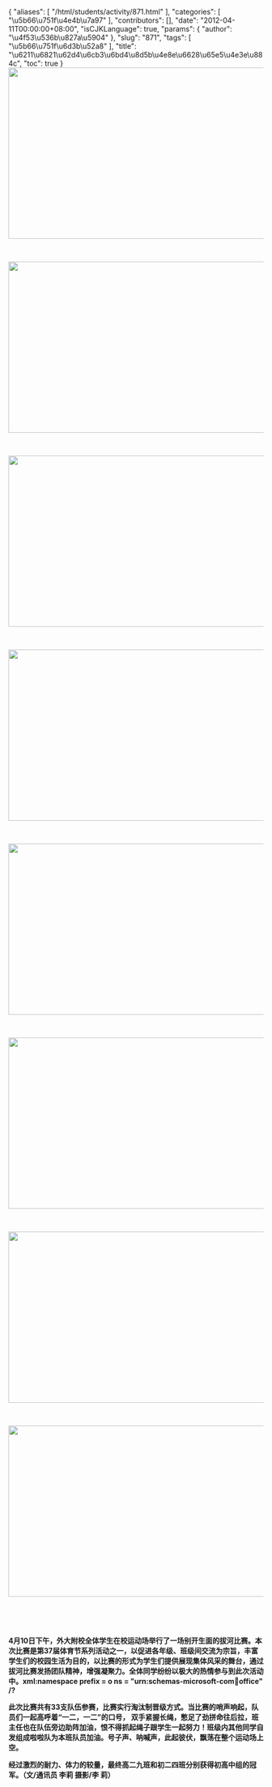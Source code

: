 {
    "aliases": [
        "/html/students/activity/871.html"
    ],
    "categories": [
        "\u5b66\u751f\u4e4b\u7a97"
    ],
    "contributors": [],
    "date": "2012-04-11T00:00:00+08:00",
    "isCJKLanguage": true,
    "params": {
        "author": "\u4f53\u536b\u827a\u5904"
    },
    "slug": "871",
    "tags": [
        "\u5b66\u751f\u6d3b\u52a8"
    ],
    "title": "\u6211\u6821\u62d4\u6cb3\u6bd4\u8d5b\u4e8e\u6628\u65e5\u4e3e\u884c",
    "toc": true
}
**<img
    src="https://cdn.tfls.online/mirror/full/f7a35cbab60882ee20883fd61cb6fc293cfc5e3f.jpg"
    style="display:block;margin-left:auto;margin-right:auto;"
    decoding="async"
    fetchpriority="auto"
    loading="lazy"
    height="338"
    width="600"
/>**

 

**<img
    src="https://cdn.tfls.online/mirror/full/8ec9e513f0ba1e2e9f2d30903cbb1eb5f14a4b11.jpg"
    style="display:block;margin-left:auto;margin-right:auto;"
    decoding="async"
    fetchpriority="auto"
    loading="lazy"
    height="338"
    width="600"
/>**

 

**<img
    src="https://cdn.tfls.online/mirror/full/5da7469f333cdb164b21e33e9b76fceda57a74d4.jpg"
    style="display:block;margin-left:auto;margin-right:auto;"
    decoding="async"
    fetchpriority="auto"
    loading="lazy"
    height="338"
    width="600"
/>**

 

**<img
    src="https://cdn.tfls.online/mirror/full/9e79ccaaab4f3bf8e0ef6fd6d01c6337d5ad72cb.jpg"
    style="display:block;margin-left:auto;margin-right:auto;"
    decoding="async"
    fetchpriority="auto"
    loading="lazy"
    height="338"
    width="600"
/>**

 

**<img
    src="https://cdn.tfls.online/mirror/full/d4545721b24484e586996869c11592405a4078b4.jpg"
    style="display:block;margin-left:auto;margin-right:auto;"
    decoding="async"
    fetchpriority="auto"
    loading="lazy"
    height="338"
    width="600"
/>**

 

**<img
    src="https://cdn.tfls.online/mirror/full/08d6c791d36278d1e3d9ffd51dc02cc5dbb4775d.jpg"
    style="display:block;margin-left:auto;margin-right:auto;"
    decoding="async"
    fetchpriority="auto"
    loading="lazy"
    height="338"
    width="600"
/>**

 

**<img
    src="https://cdn.tfls.online/mirror/full/3cb68735283f02fbac151c5ad1c8cb1423016dc6.jpg"
    style="display:block;margin-left:auto;margin-right:auto;"
    decoding="async"
    fetchpriority="auto"
    loading="lazy"
    height="338"
    width="600"
/>**

 

**<img
    src="https://cdn.tfls.online/mirror/full/95f4825975e15a06dc546bba87461799dac529f0.jpg"
    style="display:block;margin-left:auto;margin-right:auto;"
    decoding="async"
    fetchpriority="auto"
    loading="lazy"
    height="338"
    width="600"
/>**

 

 

**4月10日下午，外大附校全体学生在校运动场举行了一场别开生面的拔河比赛。本次比赛是第37届体育节系列活动之一，以促进各年级、班级间交流为宗旨，丰富学生们的校园生活为目的，以比赛的形式为学生们提供展现集体风采的舞台，通过拔河比赛发扬团队精神，增强凝聚力。全体同学纷纷以极大的热情参与到此次活动中。xml:namespace prefix = o ns = "urn:schemas-microsoft-com:office:office" /?**

**此次比赛共有33支队伍参赛，比赛实行淘汰制晋级方式。当比赛的哨声响起，队员们一起高呼着“一二，一二”的口号， 双手紧握长绳，憋足了劲拼命往后拉，班主任也在队伍旁边助阵加油，恨不得抓起绳子跟学生一起努力！班级内其他同学自发组成啦啦队为本班队员加油。号子声、呐喊声，此起彼伏，飘荡在整个运动场上空。**

**经过激烈的耐力、体力的较量，最终高二九班和初二四班分别获得初高中组的冠军。（文/通讯员 李莉 摄影/李 莉）**

